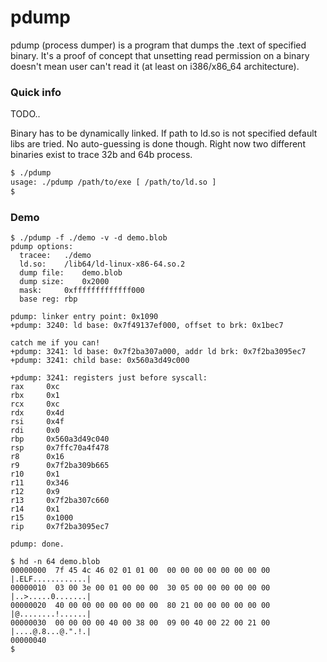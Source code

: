 # pdump

pdump (process dumper) is a program that dumps the .text of specified binary. It's a proof of concept that unsetting read permission on a binary doesn't mean user can't read it (at least on i386/x86_64 architecture). 

### Quick info

TODO..

Binary has to be dynamically linked. If path to ld.so is not specified default libs are tried. No auto-guessing is done though.
Right now two different binaries exist to trace 32b and 64b process.

```sh
$ ./pdump
usage: ./pdump /path/to/exe [ /path/to/ld.so ]
$
```

### Demo

```
$ ./pdump -f ./demo -v -d demo.blob
pdump options:
  tracee:	./demo
  ld.so:	/lib64/ld-linux-x86-64.so.2
  dump file:	demo.blob
  dump size:	0x2000
  mask:		0xfffffffffffff000
  base reg:	rbp

pdump: linker entry point: 0x1090
+pdump: 3240: ld base: 0x7f49137ef000, offset to brk: 0x1bec7

catch me if you can!
+pdump: 3241: ld base: 0x7f2ba307a000, addr ld brk: 0x7f2ba3095ec7
+pdump: 3241: child base: 0x560a3d49c000

+pdump: 3241: registers just before syscall:
rax		0xc
rbx		0x1
rcx		0xc
rdx		0x4d
rsi		0x4f
rdi		0x0
rbp		0x560a3d49c040
rsp		0x7ffc70a4f478
r8		0x16
r9		0x7f2ba309b665
r10		0x1
r11		0x346
r12		0x9
r13		0x7f2ba307c660
r14		0x1
r15		0x1000
rip		0x7f2ba3095ec7

pdump: done.

$ hd -n 64 demo.blob
00000000  7f 45 4c 46 02 01 01 00  00 00 00 00 00 00 00 00  |.ELF............|
00000010  03 00 3e 00 01 00 00 00  30 05 00 00 00 00 00 00  |..>.....0.......|
00000020  40 00 00 00 00 00 00 00  80 21 00 00 00 00 00 00  |@........!......|
00000030  00 00 00 00 40 00 38 00  09 00 40 00 22 00 21 00  |....@.8...@.".!.|
00000040 
$

```

